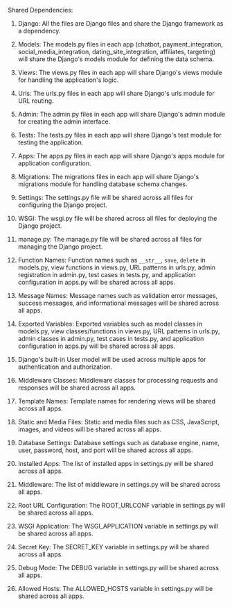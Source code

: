 Shared Dependencies:

1. Django: All the files are Django files and share the Django framework as a dependency.

2. Models: The models.py files in each app (chatbot, payment_integration, social_media_integration, dating_site_integration, affiliates, targeting) will share the Django's models module for defining the data schema.

3. Views: The views.py files in each app will share Django's views module for handling the application's logic.

4. Urls: The urls.py files in each app will share Django's urls module for URL routing.

5. Admin: The admin.py files in each app will share Django's admin module for creating the admin interface.

6. Tests: The tests.py files in each app will share Django's test module for testing the application.

7. Apps: The apps.py files in each app will share Django's apps module for application configuration.

8. Migrations: The migrations files in each app will share Django's migrations module for handling database schema changes.

9. Settings: The settings.py file will be shared across all files for configuring the Django project.

10. WSGI: The wsgi.py file will be shared across all files for deploying the Django project.

11. manage.py: The manage.py file will be shared across all files for managing the Django project.

12. Function Names: Function names such as `__str__`, `save`, `delete` in models.py, view functions in views.py, URL patterns in urls.py, admin registration in admin.py, test cases in tests.py, and application configuration in apps.py will be shared across all apps.

13. Message Names: Message names such as validation error messages, success messages, and informational messages will be shared across all apps.

14. Exported Variables: Exported variables such as model classes in models.py, view classes/functions in views.py, URL patterns in urls.py, admin classes in admin.py, test cases in tests.py, and application configuration in apps.py will be shared across all apps.

15. Django's built-in User model will be used across multiple apps for authentication and authorization.

16. Middleware Classes: Middleware classes for processing requests and responses will be shared across all apps.

17. Template Names: Template names for rendering views will be shared across all apps.

18. Static and Media Files: Static and media files such as CSS, JavaScript, images, and videos will be shared across all apps.

19. Database Settings: Database settings such as database engine, name, user, password, host, and port will be shared across all apps.

20. Installed Apps: The list of installed apps in settings.py will be shared across all apps.

21. Middleware: The list of middleware in settings.py will be shared across all apps.

22. Root URL Configuration: The ROOT_URLCONF variable in settings.py will be shared across all apps.

23. WSGI Application: The WSGI_APPLICATION variable in settings.py will be shared across all apps.

24. Secret Key: The SECRET_KEY variable in settings.py will be shared across all apps.

25. Debug Mode: The DEBUG variable in settings.py will be shared across all apps.

26. Allowed Hosts: The ALLOWED_HOSTS variable in settings.py will be shared across all apps.